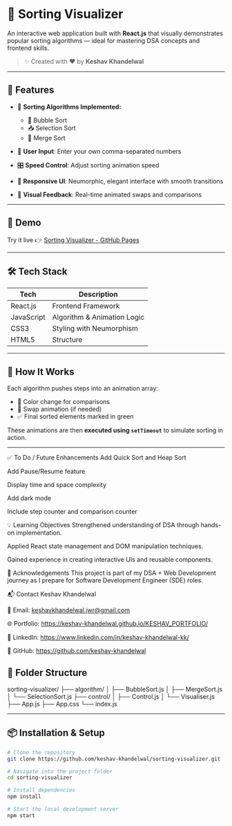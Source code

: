 # 🚀 Sorting Visualizer

An interactive web application built with **React.js** that visually demonstrates popular sorting algorithms — ideal for mastering DSA concepts and frontend skills.

> ✨ Created with ❤️ by **Keshav Khandelwal**

---

## 🎯 Features

- 🔢 **Sorting Algorithms Implemented:**
  - 🫧 Bubble Sort
  - 📥 Selection Sort
  - 🔀 Merge Sort

- 🧠 **User Input**: Enter your own comma-separated numbers
- 🎛️ **Speed Control**: Adjust sorting animation speed
- 🎨 **Responsive UI**: Neumorphic, elegant interface with smooth transitions
- 🎥 **Visual Feedback**: Real-time animated swaps and comparisons

---

## 📸 Demo

Try it live 👉 [Sorting Visualizer - GitHub Pages](https://keshav-khandelwal.github.io/sorting-visualizer)

---

## 🛠️ Tech Stack

| Tech       | Description                 |
|------------|-----------------------------|
| React.js   | Frontend Framework           |
| JavaScript | Algorithm & Animation Logic |
| CSS3       | Styling with Neumorphism     |
| HTML5      | Structure                    |

---

## 🧩 How It Works

Each algorithm pushes steps into an animation array:
- 🎨 Color change for comparisons
- 🔄 Swap animation (if needed)
- ✅ Final sorted elements marked in green

These animations are then **executed using `setTimeout`** to simulate sorting in action.

---
✅ To Do / Future Enhancements
 Add Quick Sort and Heap Sort

 Add Pause/Resume feature

 Display time and space complexity

 Add dark mode

 Include step counter and comparison counter

💡 Learning Objectives
Strengthened understanding of DSA through hands-on implementation.

Applied React state management and DOM manipulation techniques.

Gained experience in creating interactive UIs and reusable components.

🙌 Acknowledgements
This project is part of my DSA + Web Development journey as I prepare for Software Development Engineer (SDE) roles.

📬 Contact
Keshav Khandelwal

📧 Email: keshavkhandelwal.jwr@gmail.com

🌐 Portfolio: https://keshav-khandelwal.github.io/KESHAV_PORTFOLIO/

🔗 LinkedIn: https://www.linkedin.com/in/keshav-khandelwal-kk/

🐙 GitHub: https://github.com/keshav-khandelwal

## 📂 Folder Structure

sorting-visualizer/
├── algorithm/
│ ├── BubbleSort.js
│ ├── MergeSort.js
│ └── SelectionSort.js
├── control/
│ ├── Control.js
│ └── Visualiser.js
├── App.js
├── App.css
└── index.js


---

## 📦 Installation & Setup

```bash
# Clone the repository
git clone https://github.com/keshav-khandelwal/sorting-visualizer.git

# Navigate into the project folder
cd sorting-visualizer

# Install dependencies
npm install

# Start the local development server
npm start


